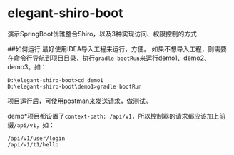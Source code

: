 # elegant-shiro-boot
演示SpringBoot优雅整合Shiro，以及3种实现访问、权限控制的方式

##如何运行
最好使用IDEA导入工程来运行，方便。
如果不想导入工程，则需要在命令行导航到项目目录，执行`gradle bootRun`来运行demo1、demo2、demo3。如：
~~~
D:\elegant-shiro-boot>cd demo1
D:\elegant-shiro-boot\demo1>gradle bootRun
~~~
项目运行后，可使用postman来发送请求，做测试。

demo*项目都设置了`context-path: /api/v1`，所以控制器的请求都应该加上前缀`/api/v1`，如：
~~~
/api/v1/user/login
/api/v1/t1/hello
~~~

